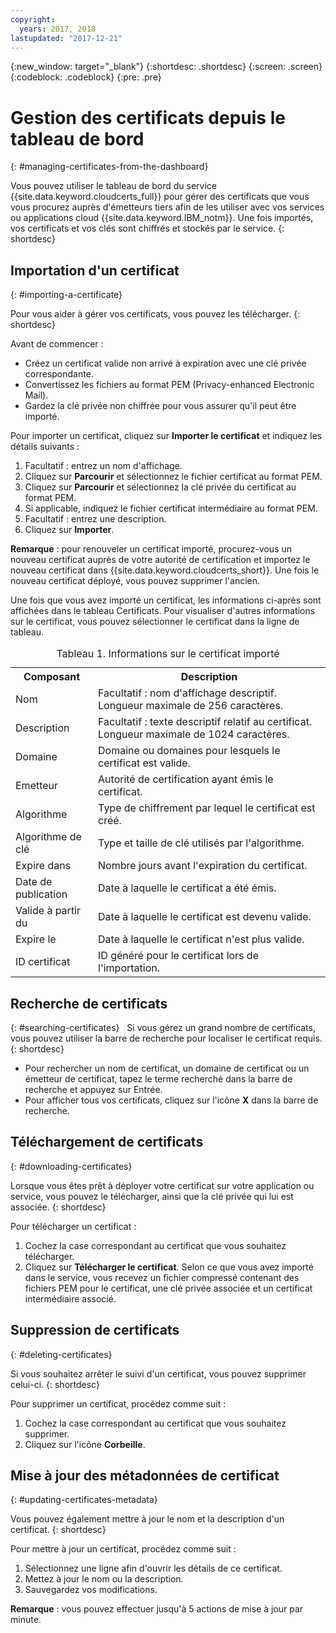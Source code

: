```yaml
---
copyright:
  years: 2017, 2018
lastupdated: "2017-12-21"
---
```

{:new_window: target="_blank"}
{:shortdesc: .shortdesc}
{:screen: .screen}
{:codeblock: .codeblock}
{:pre: .pre}

# Gestion des certificats depuis le tableau de bord
{: #managing-certificates-from-the-dashboard}

Vous pouvez utiliser le tableau de bord du service {{site.data.keyword.cloudcerts_full}} pour gérer des certificats que vous vous procurez auprès d'émetteurs tiers afin de les utiliser avec vos services ou applications cloud {{site.data.keyword.IBM_notm}}. Une fois importés, vos certificats et vos clés sont chiffrés et stockés par le service.
{: shortdesc}

## Importation d'un certificat
{: #importing-a-certificate}

Pour vous aider à gérer vos certificats, vous pouvez les télécharger.
{: shortdesc}

Avant de commencer :

* Créez un certificat valide non arrivé à expiration avec une clé privée correspondante.
* Convertissez les fichiers au format PEM (Privacy-enhanced Electronic Mail).
* Gardez la clé privée non chiffrée pour vous assurer qu'il peut être importé.

Pour importer un certificat, cliquez sur **Importer le certificat** et indiquez les détails suivants :

1. Facultatif : entrez un nom d'affichage.
2. Cliquez sur **Parcourir** et sélectionnez le fichier certificat au format PEM.
3. Cliquez sur **Parcourir** et sélectionnez la clé privée du certificat au format PEM.
4. Si applicable, indiquez le fichier certificat intermédiaire au format PEM.
5. Facultatif : entrez une description.
6. Cliquez sur **Importer**.  

**Remarque** : pour renouveler un certificat importé, procurez-vous un nouveau certificat auprès de votre autorité de certification et importez le nouveau certificat dans {{site.data.keyword.cloudcerts_short}}. Une fois le nouveau certificat déployé, vous pouvez supprimer l'ancien.

Une fois que vous avez importé un certificat, les informations ci-après sont affichées dans le tableau Certificats. Pour visualiser d'autres informations sur le certificat, vous pouvez sélectionner le certificat dans la ligne de tableau.

<table>
<caption> Tableau 1. Informations sur le certificat importé </caption>
  <tr>
    <th> Composant </th>
    <th> Description </th>
  </tr>
  <tr>
    <td>Nom</td>
    <td>Facultatif : nom d'affichage descriptif. Longueur maximale de 256 caractères. </td>
  </tr>
  <tr>
    <td>Description</td>
    <td>Facultatif : texte descriptif relatif au certificat. Longueur maximale de 1024 caractères. </td>
  </tr>
  <tr>
    <td>Domaine</td>
    <td>Domaine ou domaines pour lesquels le certificat est valide. </td>
  </tr>
  <tr>
    <td>Emetteur</td>
    <td>Autorité de certification ayant émis le certificat.</td>
  </tr>
  <tr>
    <td>Algorithme</td>
    <td>Type de chiffrement par lequel le certificat est créé. </td>
  </tr>
  <tr>
    <td>Algorithme de clé</td>
    <td>Type et taille de clé utilisés par l'algorithme. </td>
  </tr>
  <tr>
    <td>Expire dans </td>
    <td>Nombre jours avant l'expiration du certificat. </td>
  </tr>
  <tr>
    <td>Date de publication</td>
    <td>Date à laquelle le certificat a été émis. </td>
  </tr>
  <tr>
    <td>Valide à partir du</td>
    <td>Date à laquelle le certificat est devenu valide. </td>
  </tr>
  <tr>
    <td>Expire le</td>
    <td>Date à laquelle le certificat n'est plus valide. </td>
  </tr>
  <tr>
    <td>ID certificat</td>
    <td>ID généré pour le certificat lors de l'importation. </td>
  </tr>
</table>

## Recherche de certificats
{: #searching-certificates}
 
Si vous gérez un grand nombre de certificats, vous pouvez utiliser la barre de recherche pour localiser le certificat requis.
{: shortdesc}
 
-   Pour rechercher un nom de certificat, un domaine de certificat ou un émetteur de certificat, tapez le terme recherché dans la barre de recherche et appuyez sur Entrée.
-   Pour afficher tous vos certificats, cliquez sur l'icône **X** dans la barre de recherche.

## Téléchargement de certificats
{: #downloading-certificates}

Lorsque vous êtes prêt à déployer votre certificat sur votre application ou service, vous pouvez le télécharger, ainsi que la clé privée qui lui est associée.
{: shortdesc}

Pour télécharger un certificat :

1. Cochez la case correspondant au certificat que vous souhaitez télécharger.
2. Cliquez sur **Télécharger le certificat**. Selon ce que vous avez importé dans le service, vous recevez un fichier compressé contenant des fichiers PEM pour le certificat, une clé privée associée et un certificat intermédiaire associé.


## Suppression de certificats
{: #deleting-certificates}

Si vous souhaitez arrêter le suivi d'un certificat, vous pouvez supprimer celui-ci.
{: shortdesc}  

Pour supprimer un certificat, procédez comme suit :

1. Cochez la case correspondant au certificat que vous souhaitez supprimer.
2. Cliquez sur l'icône **Corbeille**.

## Mise à jour des métadonnées de certificat
{: #updating-certificates-metadata}

Vous pouvez également mettre à jour le nom et la description d'un certificat.
{: shortdesc}

Pour mettre à jour un certificat, procédez comme suit :

1. Sélectionnez une ligne afin d'ouvrir les détails de ce certificat.
2. Mettez à jour le nom ou la description.
3. Sauvegardez vos modifications.

**Remarque** : vous pouvez effectuer jusqu'à 5 actions de mise à jour par minute.
